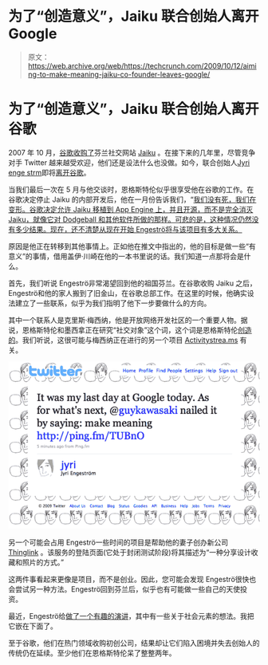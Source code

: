 # 为了“创造意义”，Jaiku 联合创始人离开 Google 

> 原文：<https://web.archive.org/web/https://techcrunch.com/2009/10/12/aiming-to-make-meaning-jaiku-co-founder-leaves-google/>

# 为了“创造意义”，Jaiku 联合创始人离开谷歌

2007 年 10 月，[谷歌收购了](https://web.archive.org/web/20221208234008/http://www.beta.techcrunch.com/2007/10/09/google-buys-social-mobile-startup-jaiku/)芬兰社交网站 [Jaiku](https://web.archive.org/web/20221208234008/http://www.jaiku.com/) 。在接下来的几年里，尽管竞争对手 Twitter 越来越受欢迎，他们还是设法什么也没做。如今，联合创始人[Jyri enge strm](https://web.archive.org/web/20221208234008/http://www.crunchbase.com/person/jyri-engestrom)即将[离开谷歌](https://web.archive.org/web/20221208234008/http://twitter.com/jyri/status/4817814513)。

当我们最后一次在 5 月与他交谈时，恩格斯特伦似乎很享受他在谷歌的工作。在谷歌决定停止 Jaiku 的内部开发后，他在一月份告诉我们，“[我们没有死，我们在变形。谷歌决定允许 Jaiku 移植到 App Engine 上，并且开源，而不是完全消灭 Jaiku，就像它对 Dodgeball 和其他软件所做的那样。可悲的是，这种情况仍然没有多少结果。现在，还不清楚从现在开始 Engeströ将与该项目有多大关系。](https://web.archive.org/web/20221208234008/http://www.beta.techcrunch.com/2009/01/17/jaiku-founder-were-not-dying-were-morphing/)

原因是他正在转移到其他事情上。正如他在推文中指出的，他的目标是做一些“有意义”的事情，借用盖伊·川崎在他的一本书里说的话。我们知道一点那将会是什么。

首先，我们听说 Engeströ非常渴望回到他的祖国芬兰。在谷歌收购 Jaiku 之后，Engeströ和他的家人搬到了旧金山，在谷歌总部工作。在这里的时候，他确实设法建立了一些联系，似乎为我们指明了他下一步要做什么的方向。

其中一个联系人是克里斯·梅西纳，他是开放网络开发社区的一个重要人物。据说，恩格斯特伦和墨西拿正在研究“社交对象”这个词，这个词是恩格斯特伦[创造的](https://web.archive.org/web/20221208234008/http://www.zengestrom.com/blog/2005/04/why_some_social.html)。我们听说，这很可能与梅西纳正在进行的另一个项目 [Activitystrea.ms](https://web.archive.org/web/20221208234008/http://activitystrea.ms/) 有关。

![Screen shot 2009-10-12 at 3.07.42 PM](img/ad55c0d75a34c6acab1bad298bd52154.png "Screen shot 2009-10-12 at 3.07.42 PM")

另一个可能会占用 Engeströ一些时间的项目是帮助他的妻子创办新公司 [Thinglink](https://web.archive.org/web/20221208234008/http://www.thinglink.org/weSwitch) 。该服务的登陆页面(它处于封闭测试阶段)将其描述为“一种分享设计收藏和照片的方式。”

这两件事看起来更像是项目，而不是创业。因此，您可能会发现 Engeströ很快也会尝试另一种方法。Engeströ回到芬兰后，似乎也有可能做一些自己的天使投资。

最近，Engeströ给[做了一个有趣的演讲](https://web.archive.org/web/20221208234008/http://www.slideshare.net/jyri/snack-size-sociality)，其中有一些关于社会元素的想法。我把它嵌在下面了。

至于谷歌，他们在热门领域收购初创公司，结果却让它们陷入困境并失去创始人的传统仍在延续。至少他们在恩格斯特伦呆了整整两年。